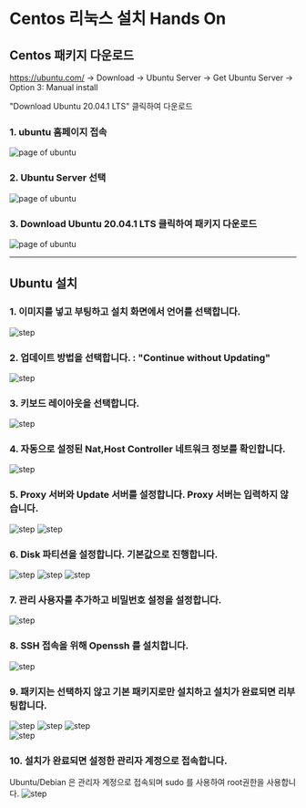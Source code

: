 # Centos 리눅스 설치 Hands On 

## Centos 패키지 다운로드 

https://ubuntu.com/ -> Download -> Ubuntu Server -> Get Ubuntu Server -> Option 3: Manual install 
 
"Download Ubuntu 20.04.1 LTS" 클릭하여 다운로드

### 1. ubuntu 홈페이지 접속
![page of ubuntu](./img/ubuntu.PNG)

### 2. Ubuntu Server 선택
![page of ubuntu](./img/download.PNG)

### 3. Download Ubuntu 20.04.1 LTS 클릭하여 패키지 다운로드
![page of ubuntu](./img/download-1.PNG)
 
---
## Ubuntu 설치

### 1. 이미지를 넣고 부팅하고 설치 화면에서 언어를 선택합니다.
![step](./img/ubuntu-1.PNG)

### 2. 업데이트 방법을 선택합니다. : "Continue without Updating"
![step](./img/ubuntu-2.PNG)

### 3. 키보드 레이아웃을 선택합니다.
![step](./img/ubuntu-3.PNG)

### 4. 자동으로 설정된 Nat,Host Controller 네트워크 정보를 확인합니다.
![step](./img/ubuntu-4.PNG)


### 5. Proxy 서버와 Update 서버를 설정합니다. Proxy 서버는 입력하지 않습니다.
![step](./img/ubuntu-5.PNG)
![step](./img/ubuntu-6.PNG)

### 6. Disk 파티션을 설정합니다. 기본값으로 진행합니다.
![step](./img/ubuntu-7.PNG)
![step](./img/ubuntu-8.PNG) 
![step](./img/ubuntu-8.PNG) 

### 7. 관리 사용자를 추가하고 비밀번호 설정을 설정합니다.
![step](./img/ubuntu-9.PNG) 

### 8. SSH 접속을 위해 Openssh 를 설치합니다.
![step](./img/ubuntu-10.PNG) 

### 9. 패키지는 선택하지 않고 기본 패키지로만 설치하고 설치가 완료되면 리부팅합니다.
![step](./img/ubuntu-11.PNG) 
![step](./img/ubuntu-12.PNG) 
![step](./img/ubuntu-13.PNG)  
![step](./img/ubuntu-14.PNG) 

### 10. 설치가 완료되면 설정한 관리자 계정으로 접속합니다.
Ubuntu/Debian 은 관리자 계정으로 접속되며 sudo 를 사용하여 root권한을 사용합니다.
![step](./img/ubuntu-15.PNG) 
 
